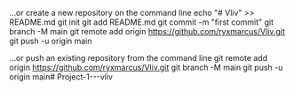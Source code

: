 …or create a new repository on the command line
echo "# Vliv" >> README.md
git init
git add README.md
git commit -m "first commit"
git branch -M main
git remote add origin https://github.com/ryxmarcus/Vliv.git
git push -u origin main

…or push an existing repository from the command line
git remote add origin https://github.com/ryxmarcus/Vliv.git
git branch -M main
git push -u origin main# Project-1---vliv
